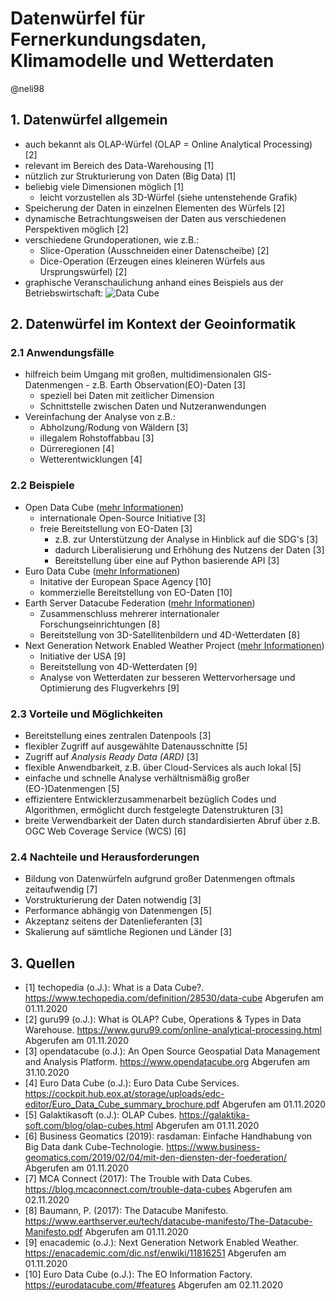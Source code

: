 # Datenwürfel für Fernerkundungsdaten, Klimamodelle und Wetterdaten
@neli98

## 1. Datenwürfel allgemein
* auch bekannt als OLAP-Würfel (OLAP = Online Analytical Processing) [2]
* relevant im Bereich des Data-Warehousing [1]
* nützlich zur Strukturierung von Daten (Big Data) [1]
* beliebig viele Dimensionen möglich [1]
  * leicht vorzustellen als 3D-Würfel (siehe untenstehende Grafik)
* Speicherung der Daten in einzelnen Elementen des Würfels [2]
* dynamische Betrachtungsweisen der Daten aus verschiedenen Perspektiven möglich [2]
* verschiedene Grundoperationen, wie z.B.:
  * Slice-Operation (Ausschneiden einer Datenscheibe) [2]
  * Dice-Operation (Erzeugen eines kleineren Würfels aus Ursprungswürfel) [2]
* graphische Veranschaulichung anhand eines Beispiels aus der Betriebswirtschaft:
![Data Cube](https://images.tecchannel.de/bdb/362924/840x473.jpg)


## 2. Datenwürfel im Kontext der Geoinformatik

### 2.1 Anwendungsfälle
* hilfreich beim Umgang mit großen, multidimensionalen GIS-Datenmengen - z.B. Earth Observation(EO)-Daten [3]
  * speziell bei Daten mit zeitlicher Dimension
  * Schnittstelle zwischen Daten und Nutzeranwendungen
* Vereinfachung der Analyse von z.B.:
  * Abholzung/Rodung von Wäldern [3]
  * illegalem Rohstoffabbau [3]
  * Dürreregionen [4]
  * Wetterentwicklungen [4]


### 2.2 Beispiele
* Open Data Cube ([mehr Informationen](https://www.opendatacube.org))
  * internationale Open-Source Initiative [3]
  * freie Bereitstellung von EO-Daten [3]
    * z.B. zur Unterstützung der Analyse in Hinblick auf die SDG's [3]
    * dadurch Liberalisierung und Erhöhung des Nutzens der Daten [3]
    * Bereitstellung über eine auf Python basierende API [3]
* Euro Data Cube ([mehr Informationen](https://eurodatacube.com/#features))
  * Initative der European Space Agency [10]
  * kommerzielle Bereitstellung von EO-Daten [10]
* Earth Server Datacube Federation ([mehr Informationen](https://www.earthserver.eu))
  * Zusammenschluss mehrerer internationaler Forschungseinrichtungen [8]
  * Bereitstellung von 3D-Satellitenbildern und 4D-Wetterdaten [8]
* Next Generation Network Enabled Weather Project ([mehr Informationen](https://en.wikipedia.org/wiki/Next_Generation_Network_Enabled_Weather))
  * Initiative der USA [9]
  * Bereitstellung von 4D-Wetterdaten [9]
  * Analyse von Wetterdaten zur besseren Wettervorhersage und Optimierung des Flugverkehrs [9]




### 2.3 Vorteile und Möglichkeiten
* Bereitstellung eines zentralen Datenpools [3]
* flexibler Zugriff auf ausgewählte Datenausschnitte [5]
* Zugriff auf *Analysis Ready Data (ARD)* [3]
* flexible Anwendbarkeit, z.B. über Cloud-Services als auch lokal [5]
* einfache und schnelle Analyse verhältnismäßig großer (EO-)Datenmengen [5]
* effizientere Entwicklerzusammenarbeit bezüglich Codes und Algorithmen, ermöglicht durch festgelegte Datenstrukturen [3]
* breite Verwendbarkeit der Daten durch standardisierten Abruf über z.B. OGC Web Coverage Service (WCS) [6]


### 2.4 Nachteile und Herausforderungen
* Bildung von Datenwürfeln aufgrund großer Datenmengen oftmals zeitaufwendig [7]
* Vorstrukturierung der Daten notwendig [3]
* Performance abhängig von Datenmengen [5]
* Akzeptanz seitens der Datenlieferanten [3]
* Skalierung auf sämtliche Regionen und Länder [3]


## 3. Quellen

* [1] techopedia (o.J.): What is a Data Cube?. https://www.techopedia.com/definition/28530/data-cube Abgerufen am 01.11.2020
* [2] guru99 (o.J.): What is OLAP? Cube, Operations & Types in Data Warehouse. https://www.guru99.com/online-analytical-processing.html Abgerufen am 01.11.2020
* [3] opendatacube (o.J.): An Open Source Geospatial Data Management and Analysis Platform. https://www.opendatacube.org Abgerufen am 31.10.2020
* [4] Euro Data Cube (o.J.): Euro Data Cube Services. https://cockpit.hub.eox.at/storage/uploads/edc-editor/Euro_Data_Cube_summary_brochure.pdf Abgerufen am 01.11.2020
* [5] Galaktikasoft (o.J.): OLAP Cubes. https://galaktika-soft.com/blog/olap-cubes.html Abgerufen am 01.11.2020
* [6] Business Geomatics (2019): rasdaman: Einfache Handhabung von Big Data dank Cube-Technologie. https://www.business-geomatics.com/2019/02/04/mit-den-diensten-der-foederation/ Abgerufen am 01.11.2020
* [7] MCA Connect (2017): The Trouble with Data Cubes. https://blog.mcaconnect.com/trouble-data-cubes Abgerufen am 02.11.2020
* [8] Baumann, P. (2017): The Datacube Manifesto. https://www.earthserver.eu/tech/datacube-manifesto/The-Datacube-Manifesto.pdf Abgerufen am 01.11.2020
* [9] enacademic (o.J.): Next Generation Network Enabled Weather. https://enacademic.com/dic.nsf/enwiki/11816251 Abgerufen am 01.11.2020
* [10] Euro Data Cube (o.J.): The EO Information Factory. https://eurodatacube.com/#features Abgerufen am 02.11.2020
